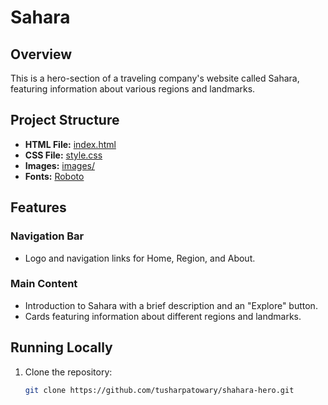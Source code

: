 # Sahara

## Overview

This is a hero-section of a traveling company's website called Sahara, featuring information about various regions and landmarks.

## Project Structure

- **HTML File:** [index.html](index.html)
- **CSS File:** [style.css](style.css)
- **Images:** [images/](images/)
- **Fonts:** [Roboto](https://fonts.googleapis.com/css?family=Roboto:wght@400;700&display=swap)

## Features

### Navigation Bar

- Logo and navigation links for Home, Region, and About.

### Main Content

- Introduction to Sahara with a brief description and an "Explore" button.
- Cards featuring information about different regions and landmarks.

## Running Locally

1. Clone the repository:

   ```bash
   git clone https://github.com/tusharpatowary/shahara-hero.git
